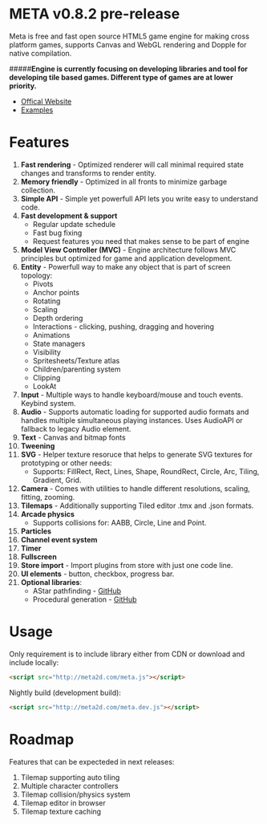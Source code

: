 META v0.8.2 pre-release
====

Meta is free and fast open source HTML5 game engine for making cross platform games, supports Canvas and WebGL rendering and Dopple for native compilation.

#####**Engine is currently focusing on developing libraries and tool for developing tile based games. Different type of games are at lower priority.**

* [Offical Website](http://meta2d.com/)
* [Examples](http://meta2d.com/examples)

Features
====

1. **Fast rendering** - Optimized renderer will call minimal required state changes and transforms to render entity.
2. **Memory friendly** - Optimized in all fronts to minimize garbage collection.
3. **Simple API** - Simple yet powerfull API lets you write easy to understand code.
4. **Fast development & support**
	* Regular update schedule
	* Fast bug fixing
	* Request features you need that makes sense to be part of engine
5. **Model View Controller (MVC)** - Engine architecture follows MVC principles but optimized for game and application development.
5. **Entity** - Powerfull way to make any object that is part of screen topology:
	* Pivots
	* Anchor points
	* Rotating
	* Scaling
	* Depth ordering
	* Interactions - clicking, pushing, dragging and hovering
	* Animations
	* State managers
	* Visibility
	* Spritesheets/Texture atlas
	* Children/parenting system
	* Clipping
	* LookAt
6. **Input** - Multiple ways to handle keyboard/mouse and touch events. Keybind system.
7. **Audio** - Supports automatic loading for supported audio formats and handles multiple simultaneous playing instances. Uses AudioAPI or fallback to legacy Audio element.
8. **Text** - Canvas and bitmap fonts
9. **Tweening**
10. **SVG** - Helper texture resoruce that helps to generate SVG textures for prototyping or other needs: 
	* Supports: FillRect, Rect, Lines, Shape, RoundRect, Circle, Arc, Tiling, Gradient, Grid.
11. **Camera** - Comes with utilities to handle different resolutions, scaling, fitting, zooming.
12. **Tilemaps** - Additionally supporting Tiled editor .tmx and .json formats.
13. **Arcade physics**
	* Supports collisions for: AABB, Circle, Line and Point.
14. **Particles**
15. **Channel event system**
16. **Timer**
17. **Fullscreen**
18. **Store import** - Import plugins from store with just one code line.
19. **UI elements** - button, checkbox, progress bar.
20. **Optional libraries**:
	* AStar pathfinding - [GitHub](https://github.com/InfiniteFoundation/metaAstar)
	* Procedural generation - [GitHub](https://github.com/InfiniteFoundation/metaProcedural)

Usage
====

Only requirement is to include library either from CDN or download and include locally:
```html
<script src="http://meta2d.com/meta.js"></script>
```
Nightly build (development build):
```html
<script src="http://meta2d.com/meta.dev.js"></script>
```

Roadmap
====

Features that can be expecteded in next releases:

1. Tilemap supporting auto tiling
2. Multiple character controllers
3. Tilemap collision/physics system
4. Tilemap editor in browser
5. Tilemap texture caching
